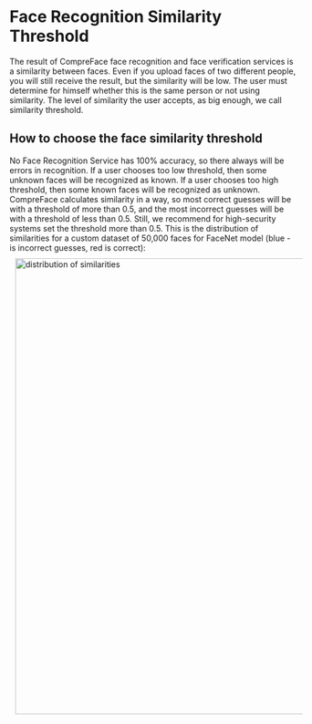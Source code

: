 # Face Recognition Similarity Threshold

The result of CompreFace face recognition and face verification services is a similarity between faces. Even if you upload faces of two different people, you will still receive the result, but the similarity will be low. The user must determine for himself whether this is the same person or not using similarity.
The level of similarity the user accepts, as big enough, we call similarity threshold.

## How to choose the face similarity threshold

No Face Recognition Service has 100% accuracy, so there always will be errors in recognition.
If a user chooses too low threshold, then some unknown faces will be recognized as known.
If a user chooses too high threshold, then some known faces will be recognized as unknown.
CompreFace calculates similarity in a way, so most correct guesses will be with a threshold of more than 0.5, and the most incorrect guesses will be with a threshold of less than 0.5. Still, we recommend for high-security systems set the threshold more than 0.5.
This is the distribution of similarities for a custom dataset of 50,000 faces for FaceNet model (blue - is incorrect guesses, red is correct):
<img src="https://user-images.githubusercontent.com/3736126/111870491-bb422380-898d-11eb-901d-0fad65eee69c.png" alt="distribution of similarities" width=800px style="padding: 10px;">